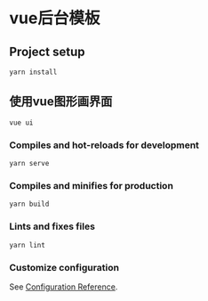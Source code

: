 # vue后台模板

## Project setup
```
yarn install
```

## 使用vue图形画界面

```
vue ui
```

### Compiles and hot-reloads for development
```
yarn serve
```

### Compiles and minifies for production
```
yarn build
```

### Lints and fixes files
```
yarn lint
```

### Customize configuration
See [Configuration Reference](https://cli.vuejs.org/config/).
